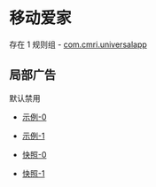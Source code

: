 # 移动爱家

存在 1 规则组 - [com.cmri.universalapp](/src/apps/com.cmri.universalapp.ts)

## 局部广告

默认禁用

- [示例-0](https://e.gkd.li/8091d12a-5c37-46e9-b744-4227f162ac5c)
- [示例-1](https://e.gkd.li/4005f704-60f3-474e-9beb-3110b10642d4)

- [快照-0](https://i.gkd.li/i/18140961)
- [快照-1](https://i.gkd.li/i/18140963)

